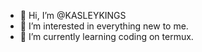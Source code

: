 - 👋 Hi, I’m @KASLEYKINGS
- 👀 I’m interested in everything new to me. 
- 🌱 I’m currently learning coding on termux. 

<!---
K.. /d1 is a ✨ special ✨ repository because its `README.md` (this file) appears on your GitHub profile.
You can c
